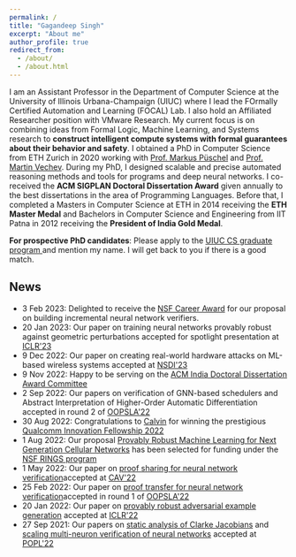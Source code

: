 ```yaml
---
permalink: /
title: "Gagandeep Singh"
excerpt: "About me"
author_profile: true
redirect_from: 
  - /about/
  - /about.html
---
```


I am an Assistant Professor in the Department of Computer Science at the University of Illinois Urbana-Champaign (UIUC) where I lead the FOrmally Certified Automation and Learning (FOCAL) Lab. I also hold an Affiliated Researcher position with VMware Research. My current focus is on combining ideas from Formal Logic, Machine Learning, and Systems research to **construct intelligent compute systems with formal guarantees about their behavior and safety**. I obtained a PhD in Computer Science from ETH Zurich in 2020 working with <a href="https://acl.inf.ethz.ch/people/markusp/">Prof. Markus Püschel</a> and <a href="https://www.sri.inf.ethz.ch/people/martin"> Prof. Martin Vechev</a>. During my PhD, I designed scalable and precise automated reasoning methods and tools for programs and deep neural networks. I co-received the **ACM SIGPLAN Doctoral Dissertation Award** given annually to the best dissertations in the area of Programming Languages. Before that, I completed a Masters in Computer Science at ETH in 2014 receiving the **ETH Master Medal** and Bachelors in Computer Science and Engineering from IIT Patna in 2012 receiving the **President of India Gold Medal**. 

**For prospective PhD candidates**: Please apply to the <a href="https://grad.illinois.edu/admissions/apply">UIUC CS graduate program </a> and mention my name. I will get back to you if there is a good match.



<h2> News</h2>
<ul>
  <li>
    3 Feb 2023: Delighted to receive the <a href="https://beta.nsf.gov/funding/opportunities/faculty-early-career-development-program-career"> NSF Career Award</a> for our proposal on building incremental neural network verifiers.
  </li>
   <li> 20 Jan 2023: Our paper on training neural networks provably robust against geometric perturbations accepted for spotlight presentation at <a href="https://iclr.cc/">ICLR'23</a>
  </li>
  
  <li> 9 Dec 2022: Our paper on creating real-world hardware attacks on ML-based wireless systems accepted at <a href="https://www.usenix.org/conference/nsdi23">NSDI'23</a>
  </li>
  <li> 9 Nov 2022: Happy to be serving on the <a href="https://awards.acm.org/india-doctoral-dissertation"> ACM India Doctoral Dissertation Award Committee </a> </li>
<li> 2 Sep 2022: Our papers on verification of GNN-based schedulers and Abstract Interpretation of Higher-Order Automatic Differentiation accepted in round 2 of <a href="https://2022.splashcon.org/track/splash-2022-oopsla"> OOPSLA'22 </a></li>
  
 <li>30 Aug 2022: Congratulations to <a href="https://cmxu.io">Calvin</a> for winning the prestigious <a href="https://www.qualcomm.com/research/university-relations/innovation-fellowship/2022-north-america"> Qualcomm Innovation Fellowship 2022</a></li>
 <li>1 Aug 2022: Our proposal <a href="https://www.nsf.gov/awardsearch/showAward?AWD_ID=2148583&HistoricalAwards=false">Provably Robust Machine Learning for Next Generation Cellular Networks</a> has been selected for funding under the <a href="https://www.nsf.gov/pubs/2021/nsf21581/nsf21581.htm">NSF RINGS program</a></li>
 <li> 1 May 2022:  Our paper on <a href="https://ggndpsngh.github.io/files/shared_certificates.pdf">proof sharing for neural network verification</a>accepted at <a href="http://i-cav.org/2022/"> CAV'22 </a></li> <li> 
 25 Feb 2022:  Our paper on <a href="https://ggndpsngh.github.io/files/FANC.pdf">proof transfer for neural network verification</a>accepted in round 1 of <a href="https://2022.splashcon.org/track/splash-2022-oopsla"> OOPSLA'22 </a></li>
<li> 20 Jan 2022: Our paper on <a href="https://ggndpsngh.github.io/files/provably_robust_adversarial_ex.pdf">provably robust adversarial example generation</a> accepted at <a href="https://iclr.cc/Conferences/2022"> ICLR'22</a></li> 
<li> 27 Sep 2021: Our papers on <a href="https://ggndpsngh.github.io/files/DeepJ.pdf">static analysis of Clarke Jacobians</a> and <a href="https://ggndpsngh.github.io/files/PRIMA.pdf">scaling multi-neuron verification of neural networks</a> accepted at <a href="https://popl22.sigplan.org/"> POPL'22</a></li> 
</ul>
